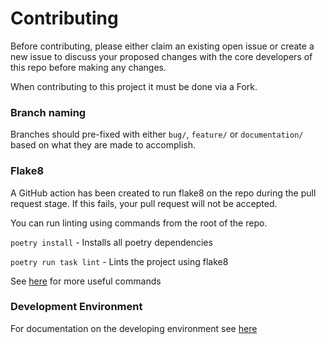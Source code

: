 # Contributing

Before contributing, please either claim an existing open issue or create a new issue to discuss your 
proposed changes with the core developers of this repo before making any changes.

When contributing to this project it must be done via a Fork.

### Branch naming
Branches should pre-fixed with either `bug/`, `feature/` or `documentation/` based on what they are made 
to accomplish.

### Flake8
A GitHub action has been created to run flake8 on the repo during the pull request stage. 
If this fails, your pull request will not be accepted. 

You can run linting using commands from the root of the repo.

`poetry install` - Installs all poetry dependencies

`poetry run task lint` - Lints the project using flake8

See [here](/DEVELOPING.md#commands-to-remember) for more useful commands

### Development Environment
For documentation on the developing environment see [here](DEVELOPING.md)
